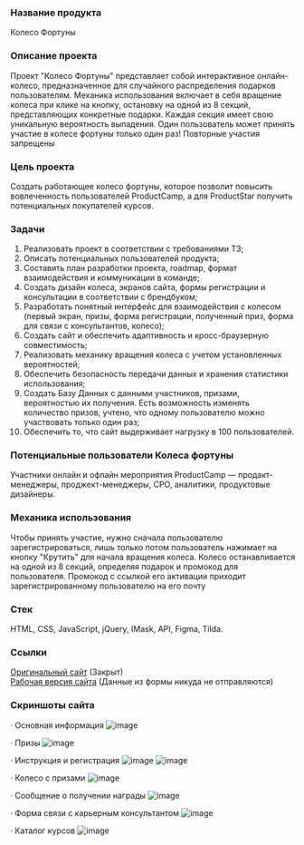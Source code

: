 ### Название продукта
Колесо Фортуны

### Описание проекта
Проект "Колесо Фортуны" представляет собой интерактивное онлайн-колесо, предназначенное для случайного распределения подарков пользователям.
Механика использования включает в себя вращение колеса при клике на кнопку, остановку на одной из 8 секций, представляющих конкретные подарки.
Каждая секция имеет свою уникальную вероятность выпадения.
Один пользователь может принять участие в колесе фортуны только один раз! Повторные участия запрещены

### Цель проекта
Создать работающее колесо фортуны, которое позволит повысить вовлеченность пользователей ProductCamp, а для ProductStar получить потенциальных покупателей курсов.

### Задачи
1. Реализовать проект в соответствии с требованиями ТЗ;
2. Описать потенциальных пользователей продукта;
3. Составить план разработки проекта, roadmap, формат взаимодействия и коммуникации в команде;
4. Создать дизайн колеса, экранов сайта, формы регистрации и консультации в соответствии с брендбуком;
5. Разработать понятный интерфейс для взаимодействия с колесом (первый экран, призы, форма регистрации, полученный приз, форма для связи с консультантов, колесо);
6. Создать сайт и обеспечить адаптивность и кросс-браузерную совместимость;
7. Реализовать механику вращения колеса с учетом установленных вероятностей;
8. Обеспечить безопасность передачи данных и хранения статистики использования;
9. Создать Базу Данных с данными участников, призами, вероятностью их получения. Есть возможность изменять количество призов, учтено, что одному пользователю можно участвовать только один раз;
10. Обеспечить то, что сайт выдерживает нагрузку в 100 пользователей.

### Потенциальные пользователи Колеса фортуны
Участники онлайн и офлайн мероприятия ProductCamp — продакт-менеджеры, проджект-менеджеры, CPO, аналитики, продуктовые дизайнеры.

### Механика использования
Чтобы принять участие, нужно сначала пользователю зарегистрироваться, лишь только потом пользователь нажимает на кнопку "Крутить" для начала вращения колеса.
Колесо останавливается на одной из 8 секций, определяя подарок и промокод для пользователя.
Промокод с ссылкой его активации приходит зарегистрированному пользователю на его почту

### Стек
HTML, CSS, JavaScript, jQuery, IMask, API, Figma, Tilda.

### Ссылки
[Оригинальный сайт](https://micro.productstar.ru/fortune-wheel) (Закрыт)  
[Рабочая версия сайта](https://masstik.github.io/fortune-wheel-public/) (Данные из формы никуда не отправляются)  

### Скриншоты сайта
· Основная информация
![image](https://github.com/user-attachments/assets/1fb57b18-1f1e-46ef-8eb3-3a2e595ee4a7)

· Призы
![image](https://github.com/user-attachments/assets/7c481781-d832-47a8-9e89-d0d2e58e3ed9)

· Инструкция и регистрация
![image](https://github.com/user-attachments/assets/a7811e25-dc5a-436d-8aba-7be89bebd06c)
![image](https://github.com/user-attachments/assets/e41a2e6a-bc4f-4dd6-8327-9fc2966b5924)

· Колесо с призами
![image](https://github.com/user-attachments/assets/04f5de4e-e375-4178-be0a-0e5e661f8d5c)

· Сообщение о получении награды
![image](https://github.com/user-attachments/assets/9cd61f51-08df-47b9-a090-bd853d22c259)

· Форма связи с карьерным консультантом
![image](https://github.com/user-attachments/assets/d965a906-d51c-4f4f-8e83-d7a92341f2fc)

· Каталог курсов
![image](https://github.com/user-attachments/assets/e5193feb-73c9-46ad-bfd7-c0d3a76a4bc2)
